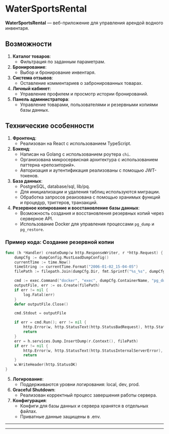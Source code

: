 # WaterSportsRental

**WaterSportsRental** — веб-приложение для управления арендой водного инвентаря.

## Возможности
1. **Каталог товаров**: 
   - Фильтрация по заданным параметрам.
2. **Бронирование**: 
   - Выбор и бронирование инвентаря.
3. **Система отзывов**: 
   - Оставление комментариев о забронированных товарах.
4. **Личный кабинет**: 
   - Управление профилем и просмотр истории бронирований.
5. **Панель администратора**: 
   - Управление товарами, пользователями и резервными копиями базы данных.

## Технические особенности
1. **Фронтенд**:
   - Реализован на React с использованием TypeScript.
2. **Бэкенд**:
   - Написан на Golang с использованием роутера `chi`.
   - Организована микросервисная архитектура с использованием паттерна «репозиторий».
   - Авторизация и аутентификация реализованы с помощью JWT-токенов.
3. **База данных**:
   - PostgreSQL, database/sql, lib/pq.
   - Для инициализации и удаления таблиц используются миграции.
   - Обработка запросов реаизована с помощью хранимых функций и процедур, триггеров, транзакций.
4. **Резервное копирование и восстановление базы данных**:
   - Возможность создания и восстановления резервных копий через серверное API.
   - Использование Docker для управления процессами `pg_dump` и `pg_restore`.

### Пример кода: Создание резервной копии

```go
func (h *Handler) createDump(w http.ResponseWriter, r *http.Request) {
    dumpCfg := dumpConfig.MustLoadDumpConfig()
    currentTime := time.Now()
    timeString := currentTime.Format("2006-01-02_15-04-05")
    filePath := filepath.Join(dumpCfg.Dir, fmt.Sprintf("%s_%s", dumpCfg.Prefix, timeString))

    cmd := exec.Command("docker", "exec", dumpCfg.ContainerName, "pg_dump", "-U", dumpCfg.Username, "-F", "c", dumpCfg.DbName)
    outputFile, err := os.Create(filePath)
    if err != nil {
        log.Fatal(err)
    }
    defer outputFile.Close()

    cmd.Stdout = outputFile

    if err = cmd.Run(); err != nil {
        http.Error(w, http.StatusText(http.StatusBadRequest), http.StatusBadRequest)
        return
    }
    err = h.services.Dump.InsertDump(r.Context(), filePath)
    if err != nil {
        http.Error(w, http.StatusText(http.StatusInternalServerError), http.StatusInternalServerError)
        return
    }
    w.WriteHeader(http.StatusOK)
}
```
5. **Логирование**:
   - Поддерживаются уровни логирования: local, dev, prod.
6. **Graceful Shutdown**:
   - Реализован корректный процесс завершения работы сервера.
7. **Конфигурация**:
   - Конфиги для базы данных и сервера хранятся в отдельных файлах.
   - Приватные данные защищены в .env.

---

---
